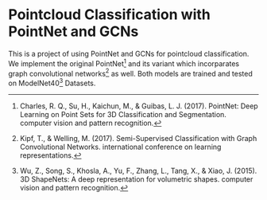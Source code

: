 # Pointcloud Classification with PointNet and GCNs

This is a project of using PointNet and GCNs for pointcloud classification. We implement the original PointNet[^1] and its variant which incorparates graph convolutional networks[^2] as well. Both models are trained and tested on ModelNet40[^3] Datasets.


[^1]:Charles, R. Q., Su, H., Kaichun, M., & Guibas, L. J. (2017). PointNet: Deep Learning on Point Sets for 3D Classification and Segmentation. computer vision and pattern recognition.

[^2]:Kipf, T., & Welling, M. (2017). Semi-Supervised Classification with Graph Convolutional Networks. international conference on learning representations.

[^3]:Wu, Z., Song, S., Khosla, A., Yu, F., Zhang, L., Tang, X., & Xiao, J. (2015). 3D ShapeNets: A deep representation for volumetric shapes. computer vision and pattern recognition.

